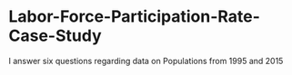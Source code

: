 # Labor-Force-Participation-Rate-Case-Study
I answer six questions regarding data on Populations from 1995 and 2015
